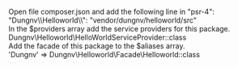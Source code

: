 Open file composer.json and add the following line in "psr-4":<br/>
"Dungnv&#92;&#92;Helloworld&#92;&#92;": "vendor/dungnv/helloworld/src"<br/>
In the $providers array add the service providers for this package.<br />
Dungnv\Helloworld\HelloWorldServiceProvider::class<br />
Add the facade of this package to the $aliases array.<br />
'Dungnv' => Dungnv\Helloworld\Facade\Helloworld::class<br />

